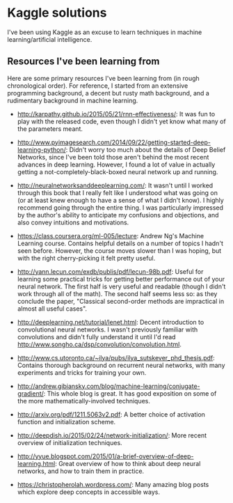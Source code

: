 # Kaggle solutions

I've been using Kaggle as an excuse to learn techniques in machine
learning/artificial intelligence.

## Resources I've been learning from

Here are some primary resources I've been learning from (in rough
chronological order). For reference, I started from an extensive
programming background, a decent but rusty math background, and a
rudimentary background in machine learning.

- http://karpathy.github.io/2015/05/21/rnn-effectiveness/: It was fun
  to play with the released code, even though I didn't yet know what
  many of the parameters meant.

- http://www.pyimagesearch.com/2014/09/22/getting-started-deep-learning-python/:
  Didn't worry too much about the details of Deep Belief Networks,
  since I've been told those aren't behind the most recent advances in
  deep learning. However, I found a lot of value in actually getting a
  not-completely-black-boxed neural network up and running.

- http://neuralnetworksanddeeplearning.com/: It wasn't until I worked
  through this book that I really felt like I understood what was
  going on (or at least knew enough to have a sense of what I didn't
  know). I highly recommend going through the entire thing. I was
  particularly impressed by the author's ability to anticipate my
  confusions and objections, and also convey intuitions and
  motivations.

- https://class.coursera.org/ml-005/lecture: Andrew Ng's Machine
  Learning course. Contains helpful details on a number of topics I
  hadn't seen before. However, the course moves slower than I was
  hoping, but with the right cherry-picking it felt pretty useful.

- http://yann.lecun.com/exdb/publis/pdf/lecun-98b.pdf: Useful for
  learning some practical tricks for getting better performance out of
  your neural network. The first half is very useful and readable
  (though I didn't work through all of the math). The second half
  seems less so: as they conclude the paper, "Classical second-order
  methods are impractical in almost all useful cases".

- http://deeplearning.net/tutorial/lenet.html: Decent introduction to
  convolutional neural networks. I wasn't previously familiar with
  convolutions and didn't fully understand it until I'd read
  http://www.songho.ca/dsp/convolution/convolution.html.

- http://www.cs.utoronto.ca/~ilya/pubs/ilya_sutskever_phd_thesis.pdf:
  Contains thorough background on recurrent neural networks, with many
  experiments and tricks for training your own.

- http://andrew.gibiansky.com/blog/machine-learning/conjugate-gradient/:
  This whole blog is great. It has good exposition on some of the more
  mathematically-involved techniques.

- http://arxiv.org/pdf/1211.5063v2.pdf: A better choice of activation
function and initialization scheme.

- http://deepdish.io/2015/02/24/network-initialization/: More recent
  overview of initialization techniques.

- http://yyue.blogspot.com/2015/01/a-brief-overview-of-deep-learning.html:
  Great overview of how to think about deep neural networks, and how
  to train them in practice.

- https://christopherolah.wordpress.com/: Many amazing blog posts
  which explore deep concepts in accessible ways.
